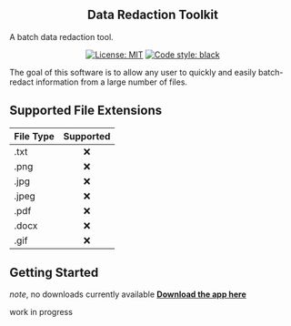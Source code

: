 <h2 align="center">Data Redaction Toolkit</h2>

A batch data redaction tool.

<p align="center">
<a href="https://opensource.org/licenses/MIT"><img alt="License: MIT" src="https://img.shields.io/badge/License-MIT-yellow.svg"></a>
<a href="https://github.com/psf/black"><img alt="Code style: black" src="https://img.shields.io/badge/code%20style-black-000000.svg"></a>
</p>

The goal of this software is to allow any user to quickly and easily batch-redact information from a large number of files.

## Supported File Extensions
| File Type | Supported |
|-----------|:---------:|
| .txt      |     ❌     |
| .png      |     ❌     |
| .jpg      |     ❌     |
| .jpeg     |     ❌     |
| .pdf      |     ❌     |
| .docx     |     ❌     |
| .gif      |     ❌     |

## Getting Started
*note*, no downloads currently available
**[Download the app here](about:blank)**

work in progress
